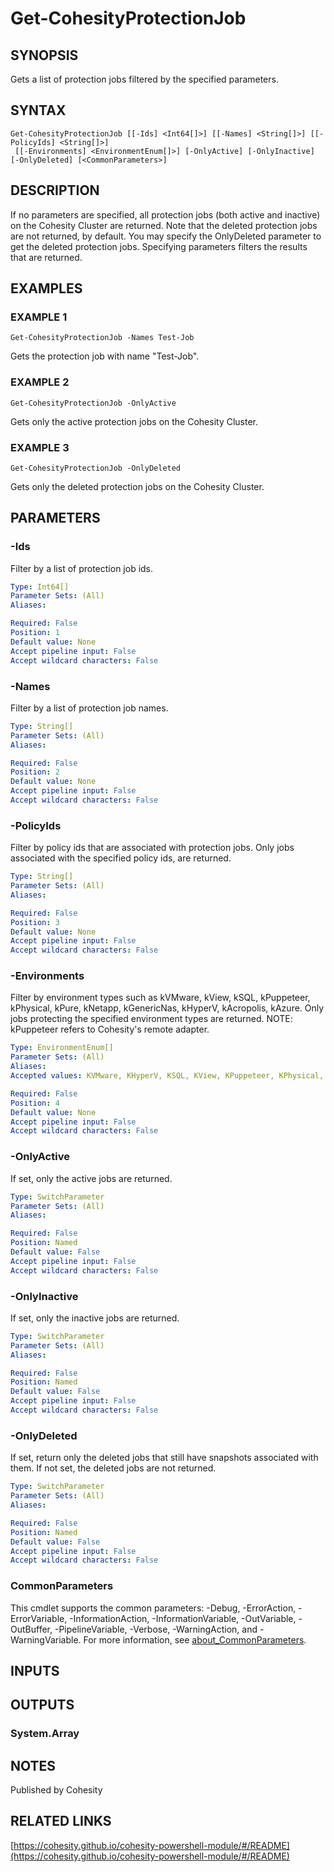 # Get-CohesityProtectionJob

## SYNOPSIS
Gets a list of protection jobs filtered by the specified parameters.

## SYNTAX

```
Get-CohesityProtectionJob [[-Ids] <Int64[]>] [[-Names] <String[]>] [[-PolicyIds] <String[]>]
 [[-Environments] <EnvironmentEnum[]>] [-OnlyActive] [-OnlyInactive] [-OnlyDeleted] [<CommonParameters>]
```

## DESCRIPTION
If no parameters are specified, all protection jobs (both active and inactive) on the Cohesity Cluster are returned.
Note that the deleted protection jobs are not returned, by default.
You may specify the OnlyDeleted parameter to get the deleted protection jobs.
Specifying parameters filters the results that are returned.

## EXAMPLES

### EXAMPLE 1
```
Get-CohesityProtectionJob -Names Test-Job
```

Gets the protection job with name "Test-Job".

### EXAMPLE 2
```
Get-CohesityProtectionJob -OnlyActive
```

Gets only the active protection jobs on the Cohesity Cluster.

### EXAMPLE 3
```
Get-CohesityProtectionJob -OnlyDeleted
```

Gets only the deleted protection jobs on the Cohesity Cluster.

## PARAMETERS

### -Ids
Filter by a list of protection job ids.

```yaml
Type: Int64[]
Parameter Sets: (All)
Aliases:

Required: False
Position: 1
Default value: None
Accept pipeline input: False
Accept wildcard characters: False
```

### -Names
Filter by a list of protection job names.

```yaml
Type: String[]
Parameter Sets: (All)
Aliases:

Required: False
Position: 2
Default value: None
Accept pipeline input: False
Accept wildcard characters: False
```

### -PolicyIds
Filter by policy ids that are associated with protection jobs.
Only jobs associated with the specified policy ids, are returned.

```yaml
Type: String[]
Parameter Sets: (All)
Aliases:

Required: False
Position: 3
Default value: None
Accept pipeline input: False
Accept wildcard characters: False
```

### -Environments
Filter by environment types such as kVMware, kView, kSQL, kPuppeteer, kPhysical, kPure, kNetapp, kGenericNas, kHyperV, kAcropolis, kAzure.
Only jobs protecting the specified environment types are returned.
NOTE: kPuppeteer refers to Cohesity's remote adapter.

```yaml
Type: EnvironmentEnum[]
Parameter Sets: (All)
Aliases:
Accepted values: KVMware, KHyperV, KSQL, KView, KPuppeteer, KPhysical, KPure, KNimble, KAzure, KNetapp, KAgent, KGenericNas, KAcropolis, KPhysicalFiles, KIsilon, KGPFS, KKVM, KAWS, KExchange, KHyperVVSS, KOracle, KGCP, KFlashBlade, KAWSNative, KVCD, KO365, KO365Outlook, KHyperFlex, KGCPNative, KAzureNative, KKubernetes, KElastifile, KAD, KRDSSnapshotManager, KAWSSnapshotManager

Required: False
Position: 4
Default value: None
Accept pipeline input: False
Accept wildcard characters: False
```

### -OnlyActive
If set, only the active jobs are returned.

```yaml
Type: SwitchParameter
Parameter Sets: (All)
Aliases:

Required: False
Position: Named
Default value: False
Accept pipeline input: False
Accept wildcard characters: False
```

### -OnlyInactive
If set, only the inactive jobs are returned.

```yaml
Type: SwitchParameter
Parameter Sets: (All)
Aliases:

Required: False
Position: Named
Default value: False
Accept pipeline input: False
Accept wildcard characters: False
```

### -OnlyDeleted
If set, return only the deleted jobs that still have snapshots associated with them.
If not set, the deleted jobs are not returned.

```yaml
Type: SwitchParameter
Parameter Sets: (All)
Aliases:

Required: False
Position: Named
Default value: False
Accept pipeline input: False
Accept wildcard characters: False
```

### CommonParameters
This cmdlet supports the common parameters: -Debug, -ErrorAction, -ErrorVariable, -InformationAction, -InformationVariable, -OutVariable, -OutBuffer, -PipelineVariable, -Verbose, -WarningAction, and -WarningVariable. For more information, see [about_CommonParameters](http://go.microsoft.com/fwlink/?LinkID=113216).

## INPUTS

## OUTPUTS

### System.Array
## NOTES
Published by Cohesity

## RELATED LINKS

[https://cohesity.github.io/cohesity-powershell-module/#/README](https://cohesity.github.io/cohesity-powershell-module/#/README)

